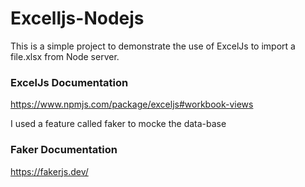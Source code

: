 # Excelljs-Nodejs
This is a simple project to demonstrate the use of ExcelJs to import a file.xlsx from Node server.

### ExcelJs Documentation
https://www.npmjs.com/package/exceljs#workbook-views

I used a feature called faker to mocke the data-base 

### Faker Documentation
https://fakerjs.dev/


